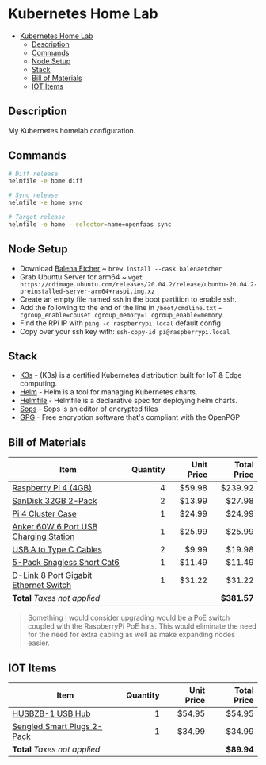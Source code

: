 # Kubernetes Home Lab

- [Kubernetes Home Lab](#kubernetes-home-lab)
  - [Description](#description)
  - [Commands](#commands)
  - [Node Setup](#node-setup)
  - [Stack](#stack)
  - [Bill of Materials](#bill-of-materials)
  - [IOT Items](#iot-items)

## Description

My Kubernetes homelab configuration.

## Commands

```bash
# Diff release
helmfile -e home diff

# Sync release
helmfile -e home sync

# Target release
helmfile -e home --selector=name=openfaas sync
```

## Node Setup

- Download [Balena Etcher](https://www.balena.io/etcher/) ~ `brew install --cask balenaetcher`
- Grab Ubuntu Server for arm64 ~ `wget https://cdimage.ubuntu.com/releases/20.04.2/release/ubuntu-20.04.2-preinstalled-server-arm64+raspi.img.xz`
- Create an empty file named `ssh` in the boot partition to enable ssh.
- Add the following to the end of the line in `/boot/cmdline.txt` ~ ` cgroup_enable=cpuset cgroup_memory=1 cgroup_enable=memory`
- Find the RPi IP with `ping -c raspberrypi.local` default config
- Copy over your ssh key with: `ssh-copy-id pi@raspberrypi.local`

## Stack

- [K3s](https://k3s.io/) - (K3s) is a certified Kubernetes distribution built for IoT & Edge computing.
- [Helm](https://github.com/helm/helm) - Helm is a tool for managing Kubernetes charts.
- [Helmfile](https://github.com/roboll/helmfile) - Helmfile is a declarative spec for deploying helm charts.
- [Sops](https://github.com/mozilla/sops) - Sops is an editor of encrypted files
- [GPG](https://gnupg.org/) - Free encryption software that's compliant with the OpenPGP

## Bill of Materials

| Item                                                                                                                                   | Quantity | Unit Price | Total Price |
| -------------------------------------------------------------------------------------------------------------------------------------- | -------: | ---------: | ----------: |
| [Raspberry Pi 4 (4GB)](https://www.amazon.com/gp/product/B07TC2BK1X/ref=ppx_yo_dt_b_asin_title_o00_s00?ie=UTF8&psc=1)                  |        4 |     $59.98 |     $239.92 |
| [SanDisk 32GB 2-Pack](https://www.amazon.com/gp/product/B087JCL881/ref=ppx_yo_dt_b_asin_title_o00_s02?ie=UTF8&psc=1)                   |        2 |     $13.99 |      $27.98 |
| [Pi 4 Cluster Case](https://www.amazon.com/gp/product/B07MW24S61/ref=ppx_yo_dt_b_asin_title_o00_s01?ie=UTF8&psc=1)                     |        1 |     $24.99 |      $24.99 |
| [Anker 60W 6 Port USB Charging Station](https://www.amazon.com/gp/product/B00P936188/ref=ppx_yo_dt_b_asin_title_o00_s02?ie=UTF8&psc=1) |        1 |     $25.99 |      $25.99 |
| [USB A to Type C Cables](https://www.amazon.com/gp/product/B08G1HS6SL/ref=ppx_yo_dt_b_asin_title_o00_s01?ie=UTF8&psc=1)                |        2 |      $9.99 |      $19.98 |
| [5-Pack Snagless Short Cat6](https://www.amazon.com/gp/product/B00C4U030G/ref=ppx_yo_dt_b_asin_title_o00_s01?ie=UTF8&psc=1)            |        1 |     $11.49 |      $11.49 |
| [D-Link 8 Port Gigabit Ethernet Switch](https://www.amazon.com/gp/product/B00C4U030G/ref=ppx_yo_dt_b_asin_title_o00_s01?ie=UTF8&psc=1) |        1 |     $31.22 |      $31.22 |
| **Total** _Taxes not applied_                                                                                                          |          |            | **$381.57** |

> Something I would consider upgrading would be a PoE switch coupled with the RaspberryPi PoE hats. This would eliminate the need for the need for extra cabling as well as make expanding nodes easier.

## IOT Items

| Item                                                                                                                        | Quantity | Unit Price | Total Price |
| --------------------------------------------------------------------------------------------------------------------------- | -------: | ---------: | ----------: |
| [HUSBZB-1 USB Hub](https://www.amazon.com/gp/product/B01GJ826F8/ref=ppx_yo_dt_b_asin_title_o00_s00?ie=UTF8&psc=1)           |        1 |     $54.95 |      $54.95 |
| [Sengled Smart Plugs 2-Pack](https://www.amazon.com/gp/product/B08FJ5LHSN/ref=ppx_yo_dt_b_asin_title_o00_s00?ie=UTF8&psc=1) |        1 |     $34.99 |      $34.99 |
| **Total** _Taxes not applied_                                                                                               |          |            |  **$89.94** |
